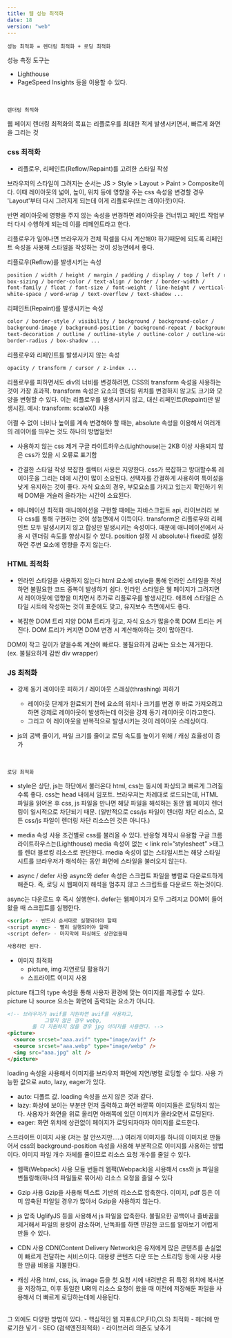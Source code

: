 ```yaml
---
title: 웹 성능 최적화
date: 18
version: "web"
---
```


`성능 최적화 = 렌더링 최적화 + 로딩 최적화`

성능 측정 도구는

- Lighthouse
- PageSpeed Insights
  등을 이용할 수 있다.

<br/>

`렌더링 최적화`

웹 페이지 렌더링 최적화의 목표는 리플로우를 최대한 적게 발생시키면서, 빠르게 화면을 그리는 것

### css 최적화

- 리플로우, 리페인트(Reflow/Repaint)를 고려한 스타일 작성

브라우저의 스타일이 그려지는 순서는 JS > Style > Layout > Paint > Composite이다. 이때 레이아웃의 넓이, 높이, 위치 등에 영향을 주는 css 속성을 변경할 경우 'Layout'부터 다시 그려지게 되는데 이게 리플로우(또는 레이아웃)이다.

반면 레이아웃에 영향을 주지 않는 속성을 변경하면 레이아웃을 건너뛰고 페인트 작업부터 다시 수행하게 되는데 이를 리페인트라고 한다.

리플로우가 일어나면 브라우저가 전체 픽셀을 다시 계산해야 하기때문에 되도록 리페인트 속성을 사용해 스타일을 작성하는 것이 성능면에서 좋다.

리플로우(Reflow)를 발생시키는 속성

```css
position / width / height / margin / padding / display / top / left / right / bottom /
box-sizing / border-color / text-align / border / border-width /
font-family / float / font-size / font-weight / line-height / vertical-align /
white-space / word-wrap / text-overflow / text-shadow ...
```

리페인트(Repaint)를 발생시키는 속성

```css
color / border-style / visibility / background / background-color /
background-image / background-position / background-repeat / background-size /
text-decoration / outline / outline-style / outline-color / outline-width /
border-radius / box-shadow ...
```

리플로우와 리페인트를 발생시키지 않는 속성

```css
opacity / transform / cursor / z-index ...
```

리플로우를 피하면서도 div의 너비를 변경하려면, CSS의 transform 속성을 사용하는 것이 가장 효과적. transform 속성은 요소의 렌더링 위치를 변경하지 않고도 크기와 모양을 변형할 수 있다. 이는 리플로우를 발생시키지 않고, 대신 리페인트(Repaint)만 발생시킴.
예시: transform: scaleX() 사용

어쩔 수 없이 너비나 높이를 계속 변경해야 할 때는, absolute 속성을 이용해서 여러개의 레이어를 띄우는 것도 하나의 방법일듯!

- 사용하지 않는 css 제거
  구글 라이트하우스(Lighthouse)는 2KB 이상 사용되지 않은 css가 있을 시 오류로 표기함

- 간결한 스타일 작성
  복잡한 셀렉터 사용은 지양한다. css가 복잡하고 방대할수록 레이아웃을 그리는 데에 시간이 많이 소요된다. 선택자를 간결하게 사용하여 특이성을 낮게 유지하는 것이 좋다. 자식 요소의 경우, 부모요소를 가지고 있는지 확인하기 위해 DOM을 거슬러 올라가는 시간이 소요된다.

- 애니메이션 최적화
  애니메이션을 구현할 때에는 자바스크립트 api, 라이브러리 보다 css를 통해 구현하는 것이 성능면에서 이득이다.
  transform은 리플로우와 리페인트 모두 발생시키지 않고 합성만 발생시키는 속성이다.
  때문에 애니메이션에서 사용 시 렌더링 속도를 향상시킬 수 있다.
  position 설정 시 absolute나 fixed로 설정하면 주변 요소에 영향을 주지 않는다.

### HTML 최적화

- 인라인 스타일을 사용하지 않는다
  html 요소에 style을 통해 인라인 스타일을 작성하면 불필요한 코드 중복이 발생하기 쉽다.
  인라인 스타일은 웹 페이지가 그려지면서 레이아웃에 영향을 미치면서 추가로 리플로우를 발생시킨다.
  애초에 스타일은 스타일 시트에 작성하는 것이 표준에도 맞고, 유지보수 측면에서도 좋다.

- 복잡한 DOM 트리 지양
  DOM 트리가 깊고, 자식 요소가 많을수록 DOM 트리는 커진다. DOM 트리가 커지면 DOM 변경 시 계산해야하는 것이 많아진다.

DOM이 작고 깊이가 얕을수록 계산이 빠르다.
불필요하게 감싸는 요소는 제거한다. (ex. 불필요하게 감싼 div wrapper)

### JS 최적화

- 강제 동기 레이아웃 피하기 / 레이아웃 스래싱(thrashing) 피하기

  - 레이아웃 단계가 완료되기 전에 요소의 위치나 크기를 변경 후 바로 가져오려고 하면 강제로 레이아웃이 발생하는데 이것을 강제 동기 레이아웃 이라고한다.
  - 그리고 이 레이아웃을 반복적으로 발생시키는 것이 레이아웃 스레싱이다.

- js의 공백 줄이기, 파일 크기를 줄이고 로딩 속도를 높이기 위해 / 캐싱 효율성이 증가

<br/>

`로딩 최적화`

- style은 상단, js는 하단에서 불러온다
  html, css는 동시에 파싱되고 빠르게 그려질수록 좋다. css는 head 내에서 임포트.
  브라우저는 차례대로 로드되는데, HTML 파일을 읽어온 후 css, js 파일을 만나면 해당 파일을 해석하는 동안 웹 페이지 렌더링이 일시적으로 차단되기 때문.
  (일반적으로 css/js 파일이 렌더링 차단 리소스, 모든 css/js 파일이 렌더링 차단 리소스인 것은 아니다.)
- media 속성 사용
  조건별로 css를 불러올 수 있다.
  반응형 제작시 유용함
  구글 크롬 라이트하우스는(Lighthouse) media 속성이 없는 < link rel=”stylesheet” >태그를 렌더 블로킹 리소스로 판단한다.
  media 속성이 없는 스타일시트는 해당 스타일시트를 브라우저가 해석하는 동안 화면에 스타일을 불러오지 않는다.

- async / defer 사용
  async와 defer 속성은 스크립트 파일을 병렬로 다운로드하게 해준다. 즉, 로딩 시 웹페이지 해석을 멈추지 않고 스크립트를 다운로드 하는것이다.

async는 다운로드 후 즉시 실행한다.
defer는 웹페이지가 모두 그려지고 DOM이 들어왔을 때 스크립트를 실행한다.

```html
<script> - 반드시 순서대로 실행되어야 할때
<script async> - 빨리 실행되어야 할때
<script defer> - 마지막에 파싱해도 상관없을때

사용하면 된다.
```

- 이미지 최적화
  - picture, img 지연로딩 활용하기
  - 스프라이트 이미지 사용

picture 태그의 type 속성을 통해 사용자 환경에 맞는 이미지를 제공할 수 있다.
picture 나 source 요소는 화면에 출력되는 요소가 아니다.

```html
<!-- 브라우저가 avif를 지원하면 avif를 사용하고,
			그렇지 않은 경우 webp,
    	둘 다 지원하지 않을 경우 jpg 이미지를 사용한다. -->
<picture>
  <source srcset="aaa.avif" type="image/avif" />
  <source srcset="aaa.webp" type="image/webp" />
  <img src="aaa.jpg" alt />
</picture>
```

loading 속성을 사용해서 이미지를 브라우저 화면에 지연/병렬 로딩할 수 있다.
사용 가능한 값으로 auto, lazy, eager가 있다.

- auto: 디폴트 값. loading 속성을 쓰지 않은 것과 같다.
- lazy: 화상에 보이는 부분만 먼저 출력하고 화면 바깥쪽 이미지들은 로딩하지 않는다. 사용자가 화면을 위로 올리면 아래쪽에 있던 이미지가 올라오면서 로딩된다.
- eager: 화면 위치에 상관없이 페이지가 로딩되자마자 이미지를 로드한다.

스프라이트 이미지 사용 (저는 잘 안쓰지만.....)
여러개 이미지를 하나의 이미지로 만들어서 css의 background-position 속성을 사용해 부분적으로 이미지를 사용하는 방법이다.
이미지 파일 개수 자체를 줄이므로 리소스 요청 개수를 줄일 수 있다.

- 웹팩(Webpack) 사용
  모듈 번들러 웹팩(Webpack)을 사용해서 css와 js 파일을 번들링해(하나의 파일들로 묶어서) 리소스 요청을 줄일 수 있다

- Gzip 사용
  Gzip을 사용해 텍스트 기반의 리소스로 압축한다.
  이미지, pdf 등은 이미 압축된 파일일 경우가 많아서 Gzip을 사용하지 않는다.

- js 압축
  UglifyJS 등을 사용해서 js 파일을 압축한다.
  불필요한 공백이나 줄바꿈을 제거해서 파일의 용량이 감소하며, 난독화를 하면 민감한 코드를 알아보기 어렵게 만들 수 있다.

- CDN 사용
  CDN(Content Delivery Network)은 유저에게 많은 콘텐츠를 손실없이 빠르게 전달하는 서비스이다.
  대용량 콘텐츠 다운 또는 스트리밍 등에 사용
  사용한 만큼 비용을 지불한다.

- 캐싱 사용
  html, css, js, image 등을 첫 요청 시에 내려받은 뒤 특정 위치에 복사본을 저장하고, 이후 동일한 URl의 리소스 요청이 왔을 때 이전에 저장해둔 파일을 사용해서 더 빠르게 로딩하는데에 사용된다.

<br/>
그 외에도 다양한 방법이 있다.
- 핵심적인 웹 지표(LCP,FID,CLS) 최적화
- 헤더에 만료기한 넣기
- SEO (검색엔진최적화)
- 라이브러리 의존도 낮추기
